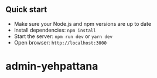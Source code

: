 ## Quick start
- Make sure your Node.js and npm versions are up to date
- Install dependencies: `npm install` 
- Start the server: `npm run dev` or `yarn dev`
- Open browser: `http://localhost:3000`
# admin-yehpattana
